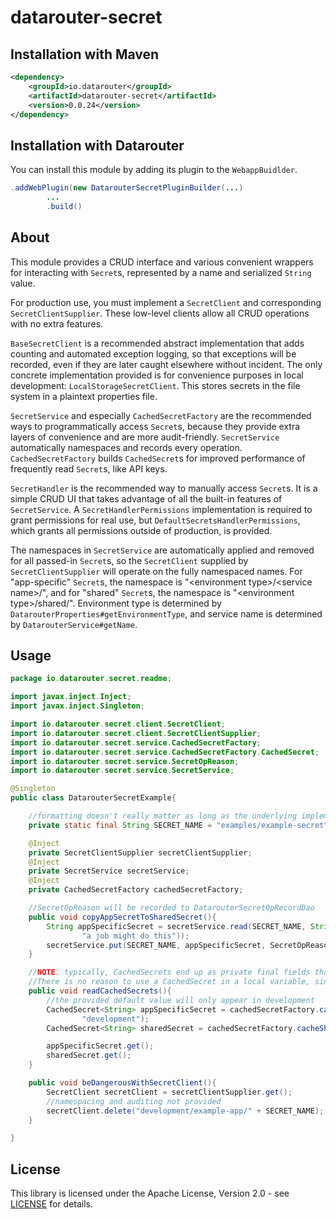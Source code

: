 # datarouter-secret

## Installation with Maven

```xml
<dependency>
	<groupId>io.datarouter</groupId>
	<artifactId>datarouter-secret</artifactId>
	<version>0.0.24</version>
</dependency>
```

## Installation with Datarouter

You can install this module by adding its plugin to the `WebappBuidlder`.

```java
.addWebPlugin(new DatarouterSecretPluginBuilder(...)
		...
		.build()
```

## About

This module provides a CRUD interface and various convenient wrappers for interacting with `Secret`s, represented by a
name and serialized `String` value.

For production use, you must implement a `SecretClient` and corresponding `SecretClientSupplier`. These low-level
clients allow all CRUD operations with no extra features.

`BaseSecretClient` is a recommended abstract implementation that adds counting and automated exception logging, so that
exceptions will be recorded, even if they are later caught elsewhere without incident. The only concrete implementation
provided is for convenience purposes in local development: `LocalStorageSecretClient`. This stores secrets in the
file system in a plaintext properties file.

`SecretService` and especially `CachedSecretFactory` are the recommended ways to programmatically access `Secret`s,
because they provide extra layers of convenience and are more audit-friendly. `SecretService` automatically namespaces
and records every operation. `CachedSecretFactory` builds `CachedSecret`s for improved performance of frequently read
`Secret`s, like API keys.

`SecretHandler` is the recommended way to manually access `Secret`s. It is a simple CRUD UI that takes advantage of all
the built-in features of `SecretService`. A `SecretHandlerPermissions` implementation is required to grant permissions
for real use, but `DefaultSecretsHandlerPermissions`, which grants all permissions outside of production, is provided.

The namespaces in `SecretService` are automatically applied and removed for all passed-in `Secret`s, so the
`SecretClient` supplied by `SecretClientSupplier` will operate on the fully namespaced names. For "app-specific"
`Secret`s, the namespace is "\<environment type\>/\<service name\>/", and for "shared" `Secret`s, the namespace is
"\<environment type\>/shared/". Environment type is determined by `DatarouterProperties#getEnvironmentType`, and service
name is determined by `DatarouterService#getName`.

## Usage

```java
package io.datarouter.secret.readme;

import javax.inject.Inject;
import javax.inject.Singleton;

import io.datarouter.secret.client.SecretClient;
import io.datarouter.secret.client.SecretClientSupplier;
import io.datarouter.secret.service.CachedSecretFactory;
import io.datarouter.secret.service.CachedSecretFactory.CachedSecret;
import io.datarouter.secret.service.SecretOpReason;
import io.datarouter.secret.service.SecretService;

@Singleton
public class DatarouterSecretExample{

	//formatting doesn't really matter as long as the underlying implementation allows it (SecretClient#validateName)
	private static final String SECRET_NAME = "examples/example-secret";

	@Inject
	private SecretClientSupplier secretClientSupplier;
	@Inject
	private SecretService secretService;
	@Inject
	private CachedSecretFactory cachedSecretFactory;

	//SecretOpReason will be recorded to DatarouterSecretOpRecordDao
	public void copyAppSecretToSharedSecret(){
		String appSpecificSecret = secretService.read(SECRET_NAME, String.class, SecretOpReason.automatedOp(
				"a job might do this"));
		secretService.put(SECRET_NAME, appSpecificSecret, SecretOpReason.automatedOp("a job might do this"));
	}

	//NOTE: typically, CachedSecrets end up as private final fields that are built in a constructor.
	//There is no reason to use a CachedSecret in a local variable, since it will probably only be read once.
	public void readCachedSecrets(){
		//the provided default value will only appear in development
		CachedSecret<String> appSpecificSecret = cachedSecretFactory.cacheSecret(() -> SECRET_NAME, String.class,
				"development");
		CachedSecret<String> sharedSecret = cachedSecretFactory.cacheSharedSecretString(() -> SECRET_NAME);

		appSpecificSecret.get();
		sharedSecret.get();
	}

	public void beDangerousWithSecretClient(){
		SecretClient secretClient = secretClientSupplier.get();
		//namespacing and auditing not provided
		secretClient.delete("development/example-app/" + SECRET_NAME);
	}

}
```

## License

This library is licensed under the Apache License, Version 2.0 - see [LICENSE](../LICENSE) for details.
